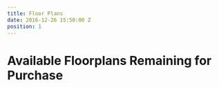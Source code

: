 ```yaml
---
title: Floor Plans
date: 2016-12-26 15:50:00 Z
position: 1
---
```


# Available Floorplans Remaining for Purchase